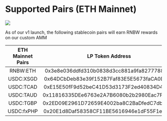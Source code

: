 # Supported Pairs (ETH Mainnet)

![](../../.gitbook/assets/HaloDao\_Illustration\_Exchange-2.png)

As of our v1 launch, the following stablecoin pairs will earn RNBW rewards on our custom AMM



| ETH Mainnet Pairs |              LP Token Address              |
| :---------------: | :----------------------------------------: |
|      RNBW:ETH     | 0x3e8e036ddfd310b0838d3cc881a9fa827778845d |
|     USDC:XSGD     | 0x64DCbDeb83e39f152B7Faf83E5E5673faCA0D42A |
|     USDC:TCAD     | 0xE15E50fF9d52beC41D53d3173F2ed40834D455f4 |
|     USDC:TAUD     | 0x11816335DEe6763e2A7B6080b2b2980Eac7F85E4 |
|     USDC:TGBP     | 0x2ED09E2961D72659E4002ba8C2BaDfedC7db19B7 |
|     USDC:fxPHP    | 0x20E1d8Daf58358CF11BE5616946e1dF55F1eF8B0 |

